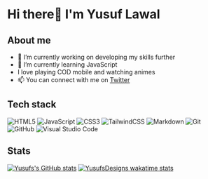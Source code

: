 # Hi there👋 I'm Yusuf Lawal
## About me
- 🔭 I’m currently working on developing my skills further
- 🌱 I’m currently learning JavaScript
- I love playing COD mobile and watching animes
- 📫 You can connect with me on [Twitter](https://twitter.com/yusuf_Designs)

## Tech stack
  ![HTML5](https://img.shields.io/badge/html5-%23E34F26.svg?style=for-the-badge&logo=html5&logoColor=white)
  ![JavaScript](https://img.shields.io/badge/javascript-%23323330.svg?style=for-the-badge&logo=javascript&logoColor=%23F7DF1E)
  ![CSS3](https://img.shields.io/badge/css3-%231572B6.svg?style=for-the-badge&logo=css3&logoColor=white)
  ![TailwindCSS](https://img.shields.io/badge/tailwindcss-%2338B2AC.svg?style=for-the-badge&logo=tailwind-css&logoColor=white)
  ![Markdown](https://img.shields.io/badge/markdown-%23000000.svg?style=for-the-badge&logo=markdown&logoColor=white)
  ![Git](https://img.shields.io/badge/git-%23F05033.svg?style=for-the-badge&logo=git&logoColor=white)
  ![GitHub](https://img.shields.io/badge/github-%23121011.svg?style=for-the-badge&logo=github&logoColor=white)
  ![Visual Studio Code](https://img.shields.io/badge/Visual%20Studio%20Code-0078d7.svg?style=for-the-badge&logo=visual-studio-code&logoColor=white)
  
## Stats
[![Yusufs's GitHub stats](https://github-readme-stats.vercel.app/api?username=YusufsDesigns&show_icons=true&&theme=radical)](https://github.com/YusufsDesigns/github-readme-stats)
[![YusufsDesigns wakatime stats](https://github-readme-stats.vercel.app/api/wakatime?username=YusufsDesigns&theme=radical)](https://github.com/YusufsDesigns/github-readme-stats)
